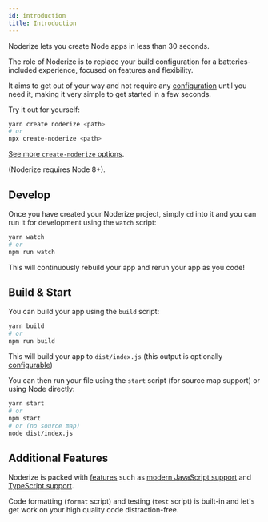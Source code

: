 ```yaml
---
id: introduction
title: Introduction
---
```


Noderize lets you create Node apps in less than 30 seconds.

The role of Noderize is to replace your build configuration for a batteries-included experience, focused on features and flexibility.

It aims to get out of your way and not require any [configuration](configuration-index.md) until you need it, making it very simple to get started in a few seconds.

Try it out for yourself:

```bash
yarn create noderize <path>
# or
npx create-noderize <path>
```

[See more `create-noderize` options](create.md).

(Noderize requires Node 8+).

## Develop

Once you have created your Noderize project, simply `cd` into it and you can run it for development using the `watch` script:

```bash
yarn watch
# or
npm run watch
```

This will continuously rebuild your app and rerun your app as you code!

## Build & Start

You can build your app using the `build` script:

```bash
yarn build
# or
npm run build
```

This will build your app to `dist/index.js` (this output is optionally [configurable](configuration-noderize.md#output))

You can then run your file using the `start` script (for source map support) or using Node directly:

```bash
yarn start
# or
npm start
# or (no source map)
node dist/index.js
```

## Additional Features

Noderize is packed with [features](features-index.md) such as [modern JavaScript support](features-modern.md) and [TypeScript support](features-typescript.md).

Code formatting (`format` script) and testing (`test` script) is built-in and let's get work on your high quality code distraction-free.

